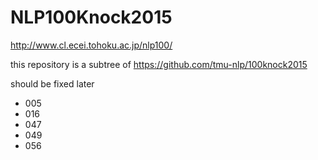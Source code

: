 # NLP100Knock2015
http://www.cl.ecei.tohoku.ac.jp/nlp100/


this repository is a subtree of https://github.com/tmu-nlp/100knock2015

should be fixed later  
* 005
* 016
* 047
* 049
* 056

